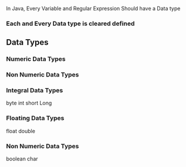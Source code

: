 In Java, Every Variable and Regular Expression Should have a Data type

### Each and Every Data type is cleared defined


## Data Types
### Numeric Data Types
### Non Numeric  Data Types


### Integral Data Types
byte
int
short 
Long
### Floating Data Types
float
double

### Non Numeric Data Types 
boolean
char

